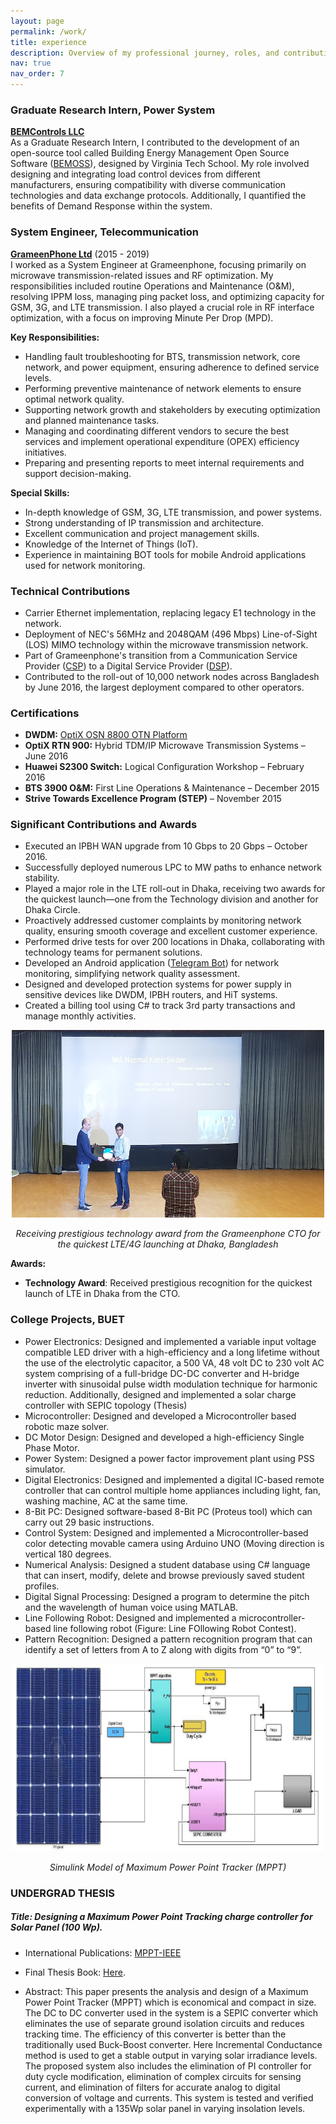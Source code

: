 ```yaml
---
layout: page
permalink: /work/
title: experience
description: Overview of my professional journey, roles, and contributions
nav: true
nav_order: 7
---
```



### Graduate Research Intern, Power System
**[BEMControls LLC](https://www.bemcontrols.com)**  
As a Graduate Research Intern, I contributed to the development of an open-source tool called Building Energy Management Open Source Software ([BEMOSS](https://bemoss.org)), designed by Virginia Tech School. My role involved designing and integrating load control devices from different manufacturers, ensuring compatibility with diverse communication technologies and data exchange protocols. Additionally, I quantified the benefits of Demand Response within the system.

### System Engineer, Telecommunication
**[GrameenPhone Ltd](https://www.grameenphone.com)** (2015 - 2019)  
I worked as a System Engineer at Grameenphone, focusing primarily on microwave transmission-related issues and RF optimization. My responsibilities included routine Operations and Maintenance (O&M), resolving IPPM loss, managing ping packet loss, and optimizing capacity for GSM, 3G, and LTE transmission. I also played a crucial role in RF interface optimization, with a focus on improving Minute Per Drop (MPD).

**Key Responsibilities:**
- Handling fault troubleshooting for BTS, transmission network, core network, and power equipment, ensuring adherence to defined service levels.
- Performing preventive maintenance of network elements to ensure optimal network quality.
- Supporting network growth and stakeholders by executing optimization and planned maintenance tasks.
- Managing and coordinating different vendors to secure the best services and implement operational expenditure (OPEX) efficiency initiatives.
- Preparing and presenting reports to meet internal requirements and support decision-making.

**Special Skills:**
- In-depth knowledge of GSM, 3G, LTE transmission, and power systems.
- Strong understanding of IP transmission and architecture.
- Excellent communication and project management skills.
- Knowledge of the Internet of Things (IoT).
- Experience in maintaining BOT tools for mobile Android applications used for network monitoring.

### Technical Contributions
- Carrier Ethernet implementation, replacing legacy E1 technology in the network.
- Deployment of NEC's 56MHz and 2048QAM (496 Mbps) Line-of-Sight (LOS) MIMO technology within the microwave transmission network.
- Part of Grameenphone's transition from a Communication Service Provider ([CSP](https://en.wikipedia.org/wiki/Communications_service_provider)) to a Digital Service Provider ([DSP](https://en.wikipedia.org/wiki/Digital_service_provider)).
- Contributed to the roll-out of 10,000 network nodes across Bangladesh by June 2016, the largest deployment compared to other operators.

### Certifications
- **DWDM:** [OptiX OSN 8800 OTN Platform](https://www.huawei.com/en/technology-insights/optical)
- **OptiX RTN 900:** Hybrid TDM/IP Microwave Transmission Systems – June 2016
- **Huawei S2300 Switch:** Logical Configuration Workshop – February 2016
- **BTS 3900 O&M:** First Line Operations & Maintenance – December 2015
- **Strive Towards Excellence Program (STEP)** – November 2015

### Significant Contributions and Awards
- Executed an IPBH WAN upgrade from 10 Gbps to 20 Gbps – October 2016.
- Successfully deployed numerous LPC to MW paths to enhance network stability.
- Played a major role in the LTE roll-out in Dhaka, receiving two awards for the quickest launch—one from the Technology division and another for Dhaka Circle.
- Proactively addressed customer complaints by monitoring network quality, ensuring smooth coverage and excellent customer experience.
- Performed drive tests for over 200 locations in Dhaka, collaborating with technology teams for permanent solutions.
- Developed an Android application ([Telegram Bot](https://telegram.org/)) for network monitoring, simplifying network quality assessment.
- Designed and developed protection systems for power supply in sensitive devices like DWDM, IPBH routers, and HiT systems.
- Created a billing tool using C# to track 3rd party transactions and manage monthly activities.

<div style="text-align: center;">
  <img src="/assets/img/award_gp.png" alt="award_gp" width="500" height="300">
  <p style="font-style: italic;">Receiving prestigious technology award from the Grameenphone CTO  for the quickest LTE/4G launching at Dhaka, Bangladesh</p>
</div>


**Awards:**  
- **Technology Award**: Received prestigious recognition for the quickest launch of LTE in Dhaka from the CTO.

### College Projects, BUET ###

- Power Electronics: Designed and implemented a variable input voltage compatible LED driver with a high-efficiency and a long lifetime without the use of the electrolytic capacitor, a 500 VA, 48 volt DC to 230 volt AC system comprising of a full-bridge DC-DC converter and H-bridge inverter with sinusoidal pulse width modulation technique for harmonic reduction. Additionally, designed and implemented a solar charge controller with SEPIC topology (Thesis)
- Microcontroller: Designed and developed a Microcontroller based robotic maze solver.
- DC Motor Design: Designed and developed a high-efficiency Single Phase Motor.
- Power System: Designed a power factor improvement plant using PSS simulator.
- Digital Electronics: Designed and implemented a digital IC-based remote controller that can control multiple home appliances including light, fan, washing machine, AC at the same time.
- 8-Bit PC: Designed software-based 8-Bit PC (Proteus tool) which can carry out 29 basic instructions.
- Control System: Designed and implemented a Microcontroller-based color detecting movable camera using Arduino UNO (Moving direction is vertical 180 degrees.
- Numerical Analysis: Designed a student database using C# language that can insert, modify, delete and browse previously saved student profiles.
- Digital Signal Processing: Designed a program to determine the pitch and the wavelength of human voice using MATLAB.
- Line Following Robot: Designed and implemented a microcontroller-based line following robot (Figure: Line FOllowing Robot Contest).
- Pattern Recognition: Designed a pattern recognition program that can identify a set of letters from A to Z along with digits from “0” to “9”.	

<div style="text-align: center;">
  <img src="/assets/img/bsc_work.png" alt="bsc_work" width="500" height="300">
  <p style="font-style: italic;">Simulink Model of Maximum Power Point Tracker (MPPT)</p>
</div>

### UNDERGRAD THESIS ### 
##### Title: Designing a Maximum Power Point Tracking charge controller for Solar Panel (100 Wp).
- International Publications: [MPPT-IEEE](https://drive.google.com/file/d/0B2IPmmQtM5OleGRlSGZ6YnZlT3c/view?resourcekey=0-mC-OFF7jnsYIsiy6Ky_Ogg)
- Final Thesis Book: [Here](https://drive.google.com/file/d/1G2niX0olst6P1g3CxrsU7HtQ1ugl9KXg/view).

- Abstract: This paper presents the analysis and design of a Maximum Power Point Tracker (MPPT) which is economical and compact in size. The DC to DC converter used in the system is a SEPIC converter which eliminates the use of separate ground isolation circuits and reduces tracking time. The efficiency of this converter is better than the traditionally used Buck-Boost converter. Here Incremental Conductance method is used to get a stable output in varying solar irradiance levels. The proposed system also includes the elimination of PI controller for duty cycle modification, elimination of complex circuits for sensing current, and elimination of filters for accurate analog to digital conversion of voltage and currents. This system is tested and verified experimentally with a 135Wp solar panel in varying insolation levels. 